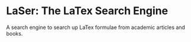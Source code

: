 # LaSer: The LaTex Search Engine
A search engine to search up LaTex formulae from academic articles and books.
